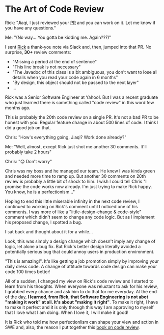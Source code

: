 The Art of Code Review
======================

Rick: "Jiaqi, I just reviewed your [PR](https://docs.github.com/en/pull-requests/collaborating-with-pull-requests/proposing-changes-to-your-work-with-pull-requests/about-pull-requests) and you can work on it. Let me know if you have any questions."

Me: "(No way... You gotta be kidding me. Again???)"

I sent [Rick](https://github.com/cdeszaq) a thank-you note via Slack and, then, jumped into that PR. No surprise,
**30+** review comments:

* "Missing a period at the end of sentence"
* "This line break is not necessary"
* "The Javadoc of this class is a bit ambiguous, you don't want to lose all details when you read your code again in 6
  months"
* "By design, this object should not be passed to the next layer"
* ...

Rick was a Senior Software Engineer at Yahoo!. But I was a recent graduate who just learned there is something called
"code review" in this word few months ago.

This is probably the 20th code review on a single PR. It's not a bad PR to be honest with you. Regular feature
change in about 500 lines of code. I think I did a good job on that.

Chris: "How's everything going, Jiaqi? Work done already?"

Me: "Well, almost, except Rick just shot me another 30 comments. It'll probably take 2 hours"

Chris: "😊 Don't worry" 

Chris was my boss and he managed our team. He knew I was kinda green and needed more time to ramp up. But another 30 
comments on 20th review is probably a little bit of shock to him. I wish I could tell Chris "I promise the code works now 
already. I'm just trying to make Rick happy. You know, he is a perfectionism..."

Hoping to end this little miserable infinity in the next code review, I continued to working on Rick's comment until I
noticed one of his comments. I was more of like a "little-design-change & code-style" comment which didn't seem to
change any code logic. But as I implement his proposed change, I spotted a bug.

I sat back and thought about it for a while...

Look, this was simply a design change which doesn't imply any change of logic, let alone a bug fix. But Rick's better 
design literally avoided a potentially serious bug that could annoy users in production environment. 

"This is amazing!". It's like getting a job promotion simply by improving your daily dress code. A change of attitude 
towards code design can make your code 100 times better!

All of a sudden, I changed my view on Rick's code review and I started to learn from his thoughts. When everyone was 
reluctant to ask for his review, I grabbed every chance and ask him to do that for me everyday. At the end of the day,
**I learned, from Rick, that Software Engineering is not abot "making it work" at all. It's about "making it right"**.
To make it right, I have to make it perfect and it is only through this way I am approving to myself that I love what I
am doing. When I love it, I will make it good!

It is Rick who told me how perfectionlism can shape your view and action in SWE and, also, the reason I put together
this [book on code review](./main.pdf). 
